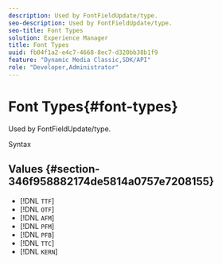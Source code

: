 ```yaml
---
description: Used by FontFieldUpdate/type.
seo-description: Used by FontFieldUpdate/type.
seo-title: Font Types
solution: Experience Manager
title: Font Types
uuid: fb04f1a2-e4c7-4668-8ec7-d320bb38b1f9
feature: "Dynamic Media Classic,SDK/API"
role: "Developer,Administrator"
---
```


# Font Types{#font-types}

Used by FontFieldUpdate/type.

 Syntax 

## Values {#section-346f958882174de5814a0757e7208155}

* [!DNL `TTF`] 
* [!DNL `OTF`] 
* [!DNL `AFM`] 
* [!DNL `PFM`] 
* [!DNL `PFB`] 
* [!DNL `TTC`] 
* [!DNL `KERN`]

